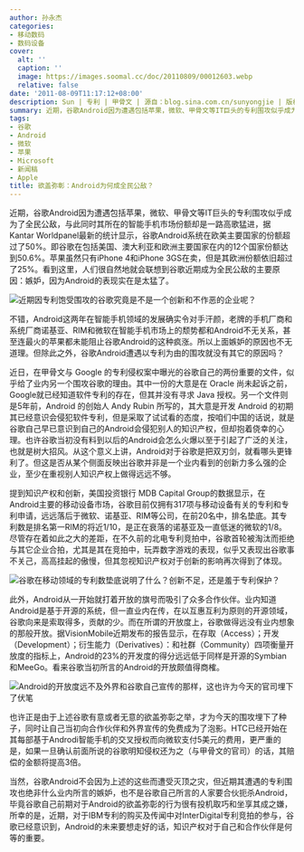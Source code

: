 ```yaml
---
author: 孙永杰
categories:
- 移动数码
- 数码设备
cover:
  alt: ''
  caption: ''
  image: https://images.soomal.cc/doc/20110809/00012603.webp
  relative: false
date: '2011-08-09T11:17:12+08:00'
description: Sun | 专利 | 甲骨文 | 源自：blog.sina.com.cn/sunyongjie | 版权：转载 |  平均/总评分：09.67/58
summary: 近期，谷歌Android因为遭遇包括苹果，微软、甲骨文等IT巨头的专利围攻似乎成为了全民公敌。其遭遇的专利围攻也绝非什么业内所言的嫉妒，也不是谷歌自己所言的人家要合伙扼杀Android，毕竟谷歌自己前期对于Android的欲盖弥彰的行为很有投机取巧和坐享其成之嫌。所幸的是，谷歌已经意识到，知识产权对于自己和合作伙伴是何等的重要……
tags:
- 谷歌
- Android
- 微软
- 苹果
- Microsoft
- 新闻稿
- Apple
title: 欲盖弥彰：Android为何成全民公敌？
---
```


近期，谷歌Android因为遭遇包括苹果，微软、甲骨文等IT巨头的专利围攻似乎成为了全民公敌，与此同时其所在的智能手机市场份额却是一路高歌猛进，据Kantar Worldpanel最新的统计显示，谷歌Android系统在欧美主要国家的份额超过了50%。即谷歌在包括美国、澳大利亚和欧洲主要国家在内的12个国家份额达到50.6%。苹果虽然只有iPhone 4和iPhone 3GS在卖，但是其欧洲份额依旧超过了25%。看到这里，人们很自然地就会联想到谷歌近期成为全民公敌的主要原因：嫉妒，因为Android的表现实在是太猛了。



![近期因专利饱受围攻的谷歌究竟是不是一个创新和不作恶的企业呢？](https://images.soomal.cc/doc/20110809/00012603.webp)



不错，Android这两年在智能手机领域的发展确实令对手汗颜，老牌的手机厂商和系统厂商诺基亚、RIM和微软在智能手机市场上的颓势都和Android不无关系，甚至连最火的苹果都未能阻止谷歌Android的这种疯涨。所以上面嫉妒的原因也不无道理。但除此之外，谷歌Android遭遇以专利为由的围攻就没有其它的原因吗？



近日，在甲骨文与 Google 的专利侵权案中曝光的谷歌自己的两份重要的文件，似乎给了业内另一个围攻谷歌的理由。其中一份的大意是在 Oracle 尚未起诉之前，Google就已经知道软件专利的存在，但其并没有寻求 Java 授权。另一个文件则是5年前，Android 的创始人 Andy Rubin 所写的，其大意是开发 Android 的初期其已经意识会侵犯软件专利，但是采取了试试看的态度，按咱们中国的话说，就是谷歌自己早已意识到自己的Android会侵犯别人的知识产权，但却抱着侥幸的心理。也许谷歌当初没有料到以后的Android会怎么火爆以至于引起了广泛的关注，也就是树大招风。从这个意义上讲，Android对于谷歌是把双刃剑，就看哪头更锋利了。但这是否从某个侧面反映出谷歌并非是一个业内看到的创新力多么强的企业，至少在重视别人知识产权上做得远远不够。



提到知识产权和创新，美国投资银行 MDB Capital Group的数据显示，在Android主要的移动设备市场，谷歌目前仅拥有317项与移动设备有关的专利和专利申请，远远落后于微软、诺基亚、RIM等公司，在前20名中，排名垫底。其专利数是排名第一RIM的将近1/10，是正在衰落的诺基亚及一直低迷的微软的1/8。尽管存在着如此之大的差距，在不久前的北电专利竞拍中，谷歌首轮被淘汰而拒绝与其它企业合拍，尤其是其在竞拍中，玩弄数字游戏的表现，似乎又表现出谷歌事不关己，高高挂起的傲慢，但其忽视知识产权对于创新的影响再次得到了体现。



![谷歌在移动领域的专利数垫底说明了什么？创新不足，还是羞于专利保护？](https://images.soomal.cc/doc/20110809/00012604.webp)



此外，Android从一开始就打着开放的旗号而吸引了众多合作伙伴。业内知道Android是基于开源的系统，但一直业内在传，在以互惠互利为原则的开源领域，谷歌向来是索取得多，贡献的少。而在所谓的开放度上，谷歌做得远没有业内想象的那般开放。据VisionMobile近期发布的报告显示，在存取（Access）；开发（Development）；衍生能力（Derivatives）：和社群（Community）四项衡量开放度的指标上，Android的23%的开发度的得分远远低于同样是开源的Symbian和MeeGo。看来谷歌当初所言的Android的开放颇值得商榷。



![Android的开放度远不及外界和谷歌自己宣传的那样，这也许为今天的官司埋下了伏笔](https://images.soomal.cc/doc/20110809/00012605.webp)



也许正是由于上述谷歌有意或者无意的欲盖弥彰之举，才为今天的围攻埋下了种子，同时让自己当初向合作伙伴和外界宣传的免费成为了泡影。HTC已经开始在其每部基于Androdi智能手机的交叉授权而向微软支付5美元的费用，更严重的是，如果一旦确认前面所说的谷歌明知侵权还为之（与甲骨文的官司）的话，其赔偿的金额将提高3倍。



当然，谷歌Android不会因为上述的这些而遭受灭顶之灾，但近期其遭遇的专利围攻也绝非什么业内所言的嫉妒，也不是谷歌自己所言的人家要合伙扼杀Android，毕竟谷歌自己前期对于Android的欲盖弥彰的行为很有投机取巧和坐享其成之嫌，所幸的是，近期，对于IBM专利的购买及传闻中对InterDigital专利竞拍的参与，谷歌已经意识到，Android的未来要想走好的话，知识产权对于自己和合作伙伴是何等的重要。